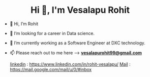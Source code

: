 <h1 align="center">Hi 👋, I'm Vesalapu Rohit</h1>

- 👋 Hi, I’m Rohit

- 👀 I’m looking for a career in Data science.

- 🌱 I’m currently working as a Software Engineer at DXC technology.

- 📫 Please reach out to me here --> **vesalapurohit99@gmail.com**
  
  [linkedin] : https://www.linkedin.com/in/rohit-vesalapu/
  [Mail] : https://mail.google.com/mail/u/0/#inbox
  
  [linkedin]: https://www.linkedin.com/in/manish-sharma-355ba3189/
[Mail]: https://mail.google.com/mail/u/0/?view=cm&fs=1&to=monalmonal007@gmail.com.com&su=SUBJECT&body=BODY&tf=1
[Instagram]: https://www.instagram.com/lucifer_x007/

  
  
<!---
vesalapu/vesalapu is a ✨ special ✨ repository because its `README.md` (this file) appears on your GitHub profile.
You can click the Preview link to take a look at your changes.
--->



